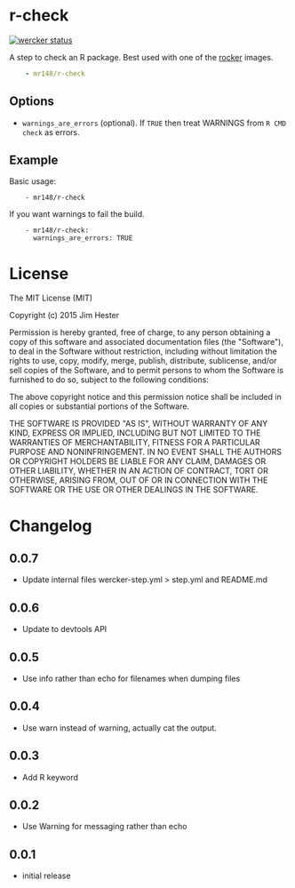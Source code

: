 # r-check
[![wercker status](https://app.wercker.com/status/609d79a6bea8ae1ebb8ac4418fca9202/s "wercker status")](https://app.wercker.com/project/bykey/609d79a6bea8ae1ebb8ac4418fca9202)

A step to check an R package.  Best used with one of the
[rocker](https://registry.hub.docker.com/repos/rocker/) images.

```yaml
    - mr148/r-check
```

## Options

* `warnings_are_errors` (optional). If `TRUE` then treat WARNINGS from `R CMD
  check` as errors.

## Example

Basic usage:
```
    - mr148/r-check
```

If you want warnings to fail the build.

```
    - mr148/r-check:
      warnings_are_errors: TRUE
```

# License

The MIT License (MIT)

Copyright (c) 2015 Jim Hester

Permission is hereby granted, free of charge, to any person obtaining a copy of
this software and associated documentation files (the "Software"), to deal in
the Software without restriction, including without limitation the rights to
use, copy, modify, merge, publish, distribute, sublicense, and/or sell copies of
the Software, and to permit persons to whom the Software is furnished to do so,
subject to the following conditions:

The above copyright notice and this permission notice shall be included in all
copies or substantial portions of the Software.

THE SOFTWARE IS PROVIDED "AS IS", WITHOUT WARRANTY OF ANY KIND, EXPRESS OR
IMPLIED, INCLUDING BUT NOT LIMITED TO THE WARRANTIES OF MERCHANTABILITY, FITNESS
FOR A PARTICULAR PURPOSE AND NONINFRINGEMENT. IN NO EVENT SHALL THE AUTHORS OR
COPYRIGHT HOLDERS BE LIABLE FOR ANY CLAIM, DAMAGES OR OTHER LIABILITY, WHETHER
IN AN ACTION OF CONTRACT, TORT OR OTHERWISE, ARISING FROM, OUT OF OR IN
CONNECTION WITH THE SOFTWARE OR THE USE OR OTHER DEALINGS IN THE SOFTWARE.

# Changelog

## 0.0.7
- Update internal files wercker-step.yml > step.yml and README.md

## 0.0.6
- Update to devtools API

## 0.0.5
- Use info rather than echo for filenames when dumping files

## 0.0.4
- Use warn instead of warning, actually cat the output.

## 0.0.3
- Add R keyword

## 0.0.2
- Use Warning for messaging rather than echo

## 0.0.1
- initial release
